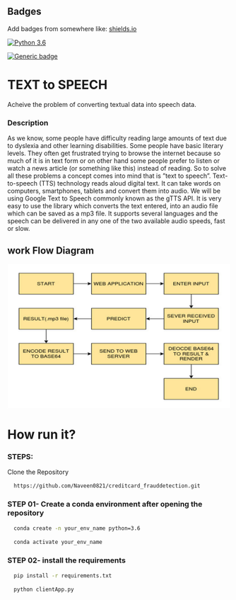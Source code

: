 ## Badges

Add badges from somewhere like: [shields.io](https://shields.io/)

[![Python 3.6](https://img.shields.io/badge/python-3.6-blue.svg)](https://www.python.org/downloads/release/python-360/)

[![Generic badge](https://img.shields.io/badge/Flask-v1.1.1-<COLOR>.svg)](https://shields.io/)
# TEXT to SPEECH

Acheive the problem of converting textual data into speech data.

### Description
 
As we know, some people have difficulty reading large amounts of text due to dyslexia and other learning disabilities. Some people have basic literary levels. They often get frustrated trying to browse the internet because so much of it is in text form or on other hand some people prefer to listen or watch a news article (or something like this) instead of reading. So to solve all these problems a concept comes into mind that is ”text to speech”.
Text-to-speech (TTS) technology reads aloud digital text. It can take words on computers, smartphones, tablets and convert them into audio.
We will be using Google Text to Speech commonly known as the gTTS API. It is very easy to use the library which converts the text entered, into an audio file which can be saved as a mp3 file. It supports several languages and the speech can be delivered in any one of the two available audio speeds, fast or slow.

## work Flow Diagram

![workflow](workflow.png) 

# How run it?

### STEPS:
Clone the Repository

```bash
  https://github.com/Naveen0821/creditcard_frauddetection.git
```
### STEP 01- Create a conda environment after opening the repository

```bash
  conda create -n your_env_name python=3.6

```
```bash
  conda activate your_env_name

```
### STEP 02- install the requirements
```bash
  pip install -r requirements.txt

```
```bash
  python clientApp.py

```
